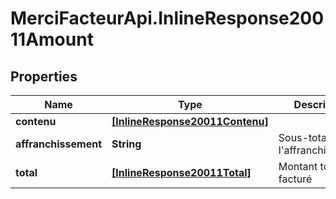 # MerciFacteurApi.InlineResponse20011Amount

## Properties
Name | Type | Description | Notes
------------ | ------------- | ------------- | -------------
**contenu** | [**[InlineResponse20011Contenu]**](InlineResponse20011Contenu.md) |  | [optional] 
**affranchissement** | **String** | Sous-total de l&#x27;affranchissement | [optional] 
**total** | [**[InlineResponse20011Total]**](InlineResponse20011Total.md) | Montant total facturé | [optional] 
